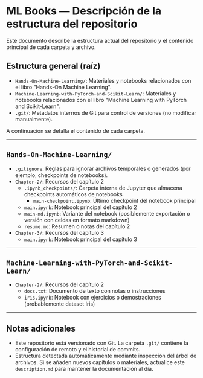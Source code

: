 # ML Books — Descripción de la estructura del repositorio

Este documento describe la estructura actual del repositorio y el contenido principal de cada carpeta y archivo.

## Estructura general (raíz)

- `Hands-On-Machine-Learning/`: Materiales y notebooks relacionados con el libro "Hands-On Machine Learning".
- `Machine-Learning-with-PyTorch-and-Scikit-Learn/`: Materiales y notebooks relacionados con el libro "Machine Learning with PyTorch and Scikit-Learn".
- `.git/`: Metadatos internos de Git para control de versiones (no modificar manualmente).

A continuación se detalla el contenido de cada carpeta.

---

## `Hands-On-Machine-Learning/`

- `.gitignore`: Reglas para ignorar archivos temporales o generados (por ejemplo, checkpoints de notebooks).
- `Chapter-2/`: Recursos del capítulo 2
  - `.ipynb_checkpoints/`: Carpeta interna de Jupyter que almacena checkpoints automáticos de notebooks
    - `main-checkpoint.ipynb`: Último checkpoint del notebook principal
  - `main.ipynb`: Notebook principal del capítulo 2
  - `main-md.ipynb`: Variante del notebook (posiblemente exportación o versión con celdas en formato markdown)
  - `resume.md`: Resumen o notas del capítulo 2
- `Chapter-3/`: Recursos del capítulo 3
  - `main.ipynb`: Notebook principal del capítulo 3

---

## `Machine-Learning-with-PyTorch-and-Scikit-Learn/`

- `Chapter-2/`: Recursos del capítulo 2
  - `docs.txt`: Documento de texto con notas o instrucciones
  - `iris.ipynb`: Notebook con ejercicios o demostraciones (probablemente dataset Iris)

---

## Notas adicionales

- Este repositorio está versionado con Git. La carpeta `.git/` contiene la configuración de remoto y el historial de commits.
- Estructura detectada automáticamente mediante inspección del árbol de archivos. Si se añaden nuevos capítulos o materiales, actualice este `description.md` para mantener la documentación al día.
